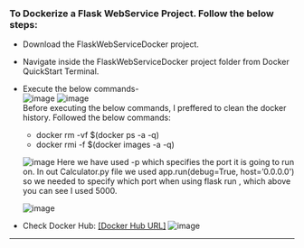 ### To Dockerize a Flask WebService Project. Follow the below steps:
 * Download the FlaskWebServiceDocker project.
 * Navigate inside the FlaskWebServiceDocker project folder from Docker QuickStart Terminal.
 * Execute the below commands- </br>
     ![image](https://user-images.githubusercontent.com/689226/49724797-2d484000-fc90-11e8-94f7-052f4b1a5710.png)
     ![image](https://user-images.githubusercontent.com/689226/49724798-2f120380-fc90-11e8-89b5-f6925cb6e74d.png)
     </br>
      Before executing the below commands, I preffered to clean the docker history. Followed the below commands: </br>
      - docker rm -vf $(docker ps -a -q) </br>
      - docker rmi -f $(docker images -a -q) </br>
      
     ![image](https://user-images.githubusercontent.com/689226/53516344-175d5500-3af2-11e9-9f23-feddbd3135c8.png)
     Here we have used -p which specifies the port it is going to run on. In out Calculator.py file we used app.run(debug=True, host=’0.0.0.0') so we needed to specify which port when using flask run , which above you can see I used 5000. </br>
     
     ![image](https://user-images.githubusercontent.com/689226/53516510-80dd6380-3af2-11e9-8f07-09f3bf07bc82.png)
  * Check Docker Hub: [[Docker Hub URL]](https://hub.docker.com/r/rahulvaish/flaskwebservicedocker/)
     ![image](https://user-images.githubusercontent.com/689226/49725174-181fe100-fc91-11e8-8900-84403a4a4b9b.png)

<hr>


